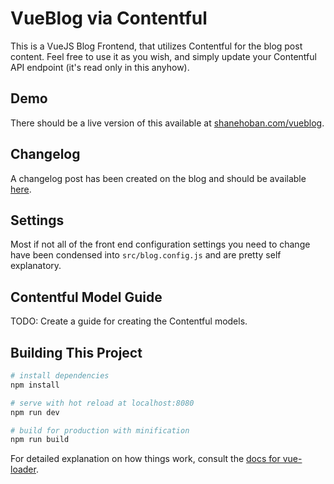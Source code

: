 # VueBlog via Contentful

This is a VueJS Blog Frontend, that utilizes Contentful for the blog post content. Feel free to use it as you wish, and simply update your Contentful API endpoint (it's read only in this anyhow).

## Demo

There should be a live version of this available at [shanehoban.com/vueblog](https://www.shanehoban.com/vueblog).

## Changelog

A changelog post has been created on the blog and should be available [here](https://www.shanehoban.com/vueblog/#/post/683qaLiSk5tHDKKNeudzRf).

## Settings

Most if not all of the front end configuration settings you need to change have been condensed into `src/blog.config.js` and are pretty self explanatory.

## Contentful Model Guide

TODO: Create a guide for creating the Contentful models.

## Building This Project

``` bash
# install dependencies
npm install

# serve with hot reload at localhost:8080
npm run dev

# build for production with minification
npm run build
```

For detailed explanation on how things work, consult the [docs for vue-loader](http://vuejs.github.io/vue-loader).
